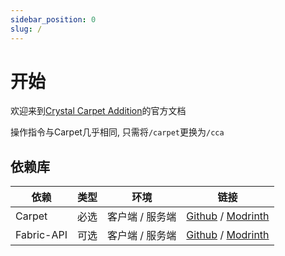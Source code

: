 ```yaml
---
sidebar_position: 0
slug: /
---
```


# 开始

欢迎来到[Crystal Carpet Addition](https://modrinth.com/mod/crystalcarpetaddition)的官方文档

操作指令与Carpet几乎相同, 只需将`/carpet`更换为`/cca`

## 依赖库

| 依赖         | 类型 | 环境        | 链接                                                                                                 |
|------------|----|-----------|----------------------------------------------------------------------------------------------------|
| Carpet     | 必选 | 客户端 / 服务端 | [Github](https://github.com/gnembon/fabric-carpet) / [Modrinth](https://modrinth.com/mod/carpet)   |
| Fabric-API | 可选 | 客户端 / 服务端 | [Github](https://github.com/FabricMC/fabric) / [Modrinth](https://modrinth.com/mod/fabric-api)     |